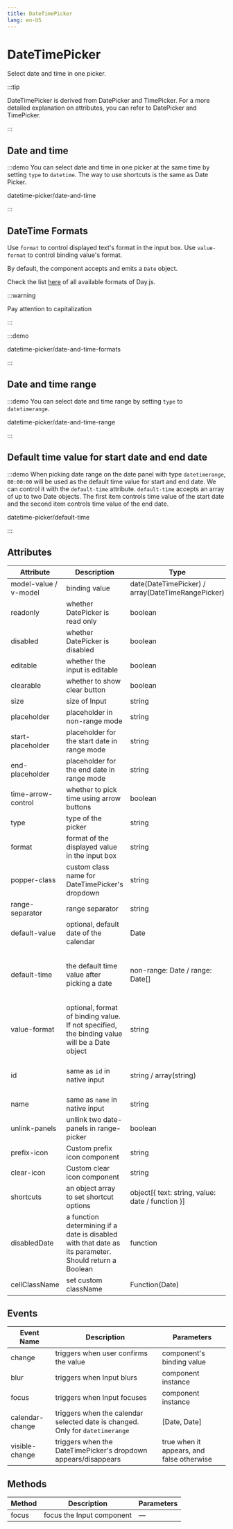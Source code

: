 ```yaml
---
title: DateTimePicker
lang: en-US
---
```


# DateTimePicker

Select date and time in one picker.

:::tip

DateTimePicker is derived from DatePicker and TimePicker. For a more detailed explanation on attributes, you can refer to DatePicker and TimePicker.

:::

<style lang="scss">
.example-showcase  {
  .block {
    padding: 30px 0;
    text-align: center;
    border-right: solid 1px var(--el-border-color-base);
    flex: 1;
    &:last-child {
      border-right: none;
    }
  }

  .demonstration {
    display: block;
    color: var(--el-text-color-secondary);
    font-size: 14px;
    margin-bottom: 20px;
  }
}
</style>

## Date and time

:::demo You can select date and time in one picker at the same time by setting `type` to `datetime`. The way to use shortcuts is the same as Date Picker.

datetime-picker/date-and-time

:::

## DateTime Formats

Use `format` to control displayed text's format in the input box. Use `value-format` to control binding value's format.

By default, the component accepts and emits a `Date` object.

Check the list [here](https://day.js.org/docs/en/display/format#list-of-all-available-formats) of all available formats of Day.js.

:::warning

Pay attention to capitalization

:::

:::demo

datetime-picker/date-and-time-formats

:::

## Date and time range

:::demo You can select date and time range by setting `type` to `datetimerange`.

datetime-picker/date-and-time-range

:::

## Default time value for start date and end date

:::demo When picking date range on the date panel with type `datetimerange`, `00:00:00` will be used as the default time value for start and end date. We can control it with the `default-time` attribute. `default-time` accepts an array of up to two Date objects. The first item controls time value of the start date and the second item controls time value of the end date.

datetime-picker/default-time

:::

## Attributes

| Attribute             | Description                                                                                           | Type                                              | Accepted Values                                                                                                                                                                 | Default             |
| --------------------- | ----------------------------------------------------------------------------------------------------- | ------------------------------------------------- | ------------------------------------------------------------------------------------------------------------------------------------------------------------------------------- | ------------------- |
| model-value / v-model | binding value                                                                                         | date(DateTimePicker) / array(DateTimeRangePicker) | —                                                                                                                                                                               | —                   |
| readonly              | whether DatePicker is read only                                                                       | boolean                                           | —                                                                                                                                                                               | false               |
| disabled              | whether DatePicker is disabled                                                                        | boolean                                           | —                                                                                                                                                                               | false               |
| editable              | whether the input is editable                                                                         | boolean                                           | —                                                                                                                                                                               | true                |
| clearable             | whether to show clear button                                                                          | boolean                                           | —                                                                                                                                                                               | true                |
| size                  | size of Input                                                                                         | string                                            | large/default/small                                                                                                                                                             | default             |
| placeholder           | placeholder in non-range mode                                                                         | string                                            | —                                                                                                                                                                               | —                   |
| start-placeholder     | placeholder for the start date in range mode                                                          | string                                            | —                                                                                                                                                                               | —                   |
| end-placeholder       | placeholder for the end date in range mode                                                            | string                                            | —                                                                                                                                                                               | —                   |
| time-arrow-control    | whether to pick time using arrow buttons                                                              | boolean                                           | —                                                                                                                                                                               | false               |
| type                  | type of the picker                                                                                    | string                                            | year/month/date/datetime/ week/datetimerange/daterange                                                                                                                          | date                |
| format                | format of the displayed value in the input box                                                        | string                                            | see [date formats](/en-US/component/date-picker#date-formats)                                                                                                                   | YYYY-MM-DD HH:mm:ss |
| popper-class          | custom class name for DateTimePicker's dropdown                                                       | string                                            | —                                                                                                                                                                               | —                   |
| range-separator       | range separator                                                                                       | string                                            | -                                                                                                                                                                               | '-'                 |
| default-value         | optional, default date of the calendar                                                                | Date                                              | anything accepted by `new Date()`                                                                                                                                               | —                   |
| default-time          | the default time value after picking a date                                                           | non-range: Date / range: Date[]                   | non-range: a Date object, range: array of two Date objects, and the first item is for the start date and second for the end date. Time `00:00:00` will be used if not specified | —                   |
| value-format          | optional, format of binding value. If not specified, the binding value will be a Date object          | string                                            | see [date formats](https://day.js.org/docs/en/display/format)                                                                                                                   | —                   |
| id                    | same as `id` in native input                                                                          | string / array(string)                            | String `id="my-datetime"` or array `:id="['my-range-start', 'my-range-end']"` for date range                                                                                    | -                   |
| name                  | same as `name` in native input                                                                        | string                                            | —                                                                                                                                                                               | —                   |
| unlink-panels         | unllink two date-panels in range-picker                                                               | boolean                                           | —                                                                                                                                                                               | false               |
| prefix-icon           | Custom prefix icon component                                                                          | string                                            | —                                                                                                                                                                               | Date                |
| clear-icon            | Custom clear icon component                                                                           | string                                            | —                                                                                                                                                                               | CircleClose         |
| shortcuts             | an object array to set shortcut options                                                               | object[{ text: string, value: date / function }]  | —                                                                                                                                                                               | —                   |
| disabledDate          | a function determining if a date is disabled with that date as its parameter. Should return a Boolean | function                                          | —                                                                                                                                                                               | —                   |
| cellClassName         | set custom className                                                                                  | Function(Date)                                    | —                                                                                                                                                                               | —                   |

## Events

| Event Name      | Description                                                                   | Parameters                                |
| --------------- | ----------------------------------------------------------------------------- | ----------------------------------------- |
| change          | triggers when user confirms the value                                         | component's binding value                 |
| blur            | triggers when Input blurs                                                     | component instance                        |
| focus           | triggers when Input focuses                                                   | component instance                        |
| calendar-change | triggers when the calendar selected date is changed. Only for `datetimerange` | [Date, Date]                              |
| visible-change  | triggers when the DateTimePicker's dropdown appears/disappears                | true when it appears, and false otherwise |

## Methods

| Method | Description               | Parameters |
| ------ | ------------------------- | ---------- |
| focus  | focus the Input component | —          |

